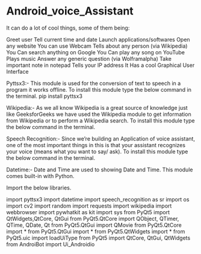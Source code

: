 # Android_voice_Assistant

It can do a lot of cool things, some of them being:

Greet user
Tell current time and date
Launch applications/softwares
Open any website
You can use Webcam 
Tells about any person (via Wikipedia)
You Can search anything on Google
You Can play any song on YouTube
Plays music
Answer any generic question (via Wolframalpha)
Take important note in notepad
Tells your IP address
It Has a cool Graphical User Interface


Pyttsx3:- This module is used for the conversion of text to speech in a program it works offline. To install this module type the below command in the terminal.
pip install pyttsx3
 
Wikipedia:- As we all know Wikipedia is a great source of knowledge just like GeeksforGeeks we have used the Wikipedia module to get information from Wikipedia or to perform a Wikipedia search. To install this module type the below command in the terminal.

Speech Recognition:- Since we’re building an Application of voice assistant, one of the most important things in this is that your assistant recognizes your voice (means what you want to say/ ask). To install this module type the below command in the terminal.

Datetime:- Date and Time are used to showing Date and Time. This module comes built-in with Python. 


Import the below libraries.

import pyttsx3 
import datetime
import speech_recognition as sr
import os
import cv2
import random
import requests 
import wikipedia
import webbrowser
import pywhatkit as kit
import sys
from PyQt5 import QtWidgets,QtCore, QtGui
from PyQt5.QtCore import QObject, QTimer, QTime, QDate, Qt
from PyQt5.QtGui import QMovie
from PyQt5.QtCore import *
from PyQt5.QtGui import *
from PyQt5.QtWidgets import *
from PyQt5.uic import loadUiType
from PyQt5 import QtCore, QtGui, QtWidgets
from AndroiBot import Ui_Androidio




